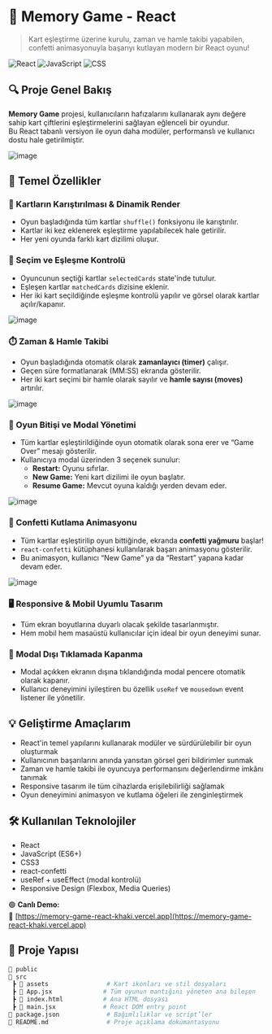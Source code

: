 # 🧩 Memory Game - React

> Kart eşleştirme üzerine kurulu, zaman ve hamle takibi yapabilen, confetti animasyonuyla başarıyı kutlayan modern bir React oyunu!

![React](https://img.shields.io/badge/React-20232A?style=for-the-badge&logo=react)
![JavaScript](https://img.shields.io/badge/JavaScript-F7DF1E?style=for-the-badge&logo=javascript)
![CSS](https://img.shields.io/badge/CSS-1572B6?style=for-the-badge&logo=css3)

## 🔍 Proje Genel Bakış

**Memory Game** projesi, kullanıcıların hafızalarını kullanarak aynı değere sahip kart çiftlerini eşleştirmelerini sağlayan eğlenceli bir oyundur.  
Bu React tabanlı versiyon ile oyun daha modüler, performanslı ve kullanıcı dostu hale getirilmiştir.

![image](https://github.com/user-attachments/assets/131e948d-2da0-470c-9a32-d6c3265bbfb0)

## 🚀 Temel Özellikler

### 🔄 Kartların Karıştırılması & Dinamik Render
- Oyun başladığında tüm kartlar `shuffle()` fonksiyonu ile karıştırılır.
- Kartlar iki kez eklenerek eşleştirme yapılabilecek hale getirilir.
- Her yeni oyunda farklı kart dizilimi oluşur.

### 🧠 Seçim ve Eşleşme Kontrolü
- Oyuncunun seçtiği kartlar `selectedCards` state'inde tutulur.
- Eşleşen kartlar `matchedCards` dizisine eklenir.
- Her iki kart seçildiğinde eşleşme kontrolü yapılır ve görsel olarak kartlar açılır/kapanır.

![image](https://github.com/user-attachments/assets/4e6f84cb-5a9a-4d40-9a02-daa1b6897a5f)

### ⏱️ Zaman & Hamle Takibi
- Oyun başladığında otomatik olarak **zamanlayıcı (timer)** çalışır.
- Geçen süre formatlanarak (MM:SS) ekranda gösterilir.
- Her iki kart seçimi bir hamle olarak sayılır ve **hamle sayısı (moves)** artırılır.

![image](https://github.com/user-attachments/assets/50f396f7-2e95-45d6-92c5-e73efc6e46d5)

### 🧩 Oyun Bitişi ve Modal Yönetimi
- Tüm kartlar eşleştirildiğinde oyun otomatik olarak sona erer ve “Game Over” mesajı gösterilir.
- Kullanıcıya modal üzerinden 3 seçenek sunulur:
  - **Restart:** Oyunu sıfırlar.
  - **New Game:** Yeni kart dizilimi ile oyun başlatır.
  - **Resume Game:** Mevcut oyuna kaldığı yerden devam eder.

![image](https://github.com/user-attachments/assets/1bb62bfb-c1cc-47e2-9f13-3f6df50d27f2)

### 🎉 Confetti Kutlama Animasyonu
- Tüm kartlar eşleştirilip oyun bittiğinde, ekranda **confetti yağmuru** başlar!
- `react-confetti` kütüphanesi kullanılarak başarı animasyonu gösterilir.
- Bu animasyon, kullanıcı “New Game” ya da “Restart” yapana kadar devam eder.

![image](https://github.com/user-attachments/assets/e8b4706c-0b4e-472f-b9ec-6a0d6c655946)

### 🖥️ Responsive & Mobil Uyumlu Tasarım
- Tüm ekran boyutlarına duyarlı olacak şekilde tasarlanmıştır.
- Hem mobil hem masaüstü kullanıcılar için ideal bir oyun deneyimi sunar.

### 🔐 Modal Dışı Tıklamada Kapanma
- Modal açıkken ekranın dışına tıklandığında modal pencere otomatik olarak kapanır.
- Kullanıcı deneyimini iyileştiren bu özellik `useRef` ve `mousedown` event listener ile yönetilir.

## 💡 Geliştirme Amaçlarım

- React'in temel yapılarını kullanarak modüler ve sürdürülebilir bir oyun oluşturmak
- Kullanıcının başarılarını anında yansıtan görsel geri bildirimler sunmak
- Zaman ve hamle takibi ile oyuncuya performansını değerlendirme imkânı tanımak
- Responsive tasarım ile tüm cihazlarda erişilebilirliği sağlamak
- Oyun deneyimini animasyon ve kutlama öğeleri ile zenginleştirmek

## 🛠️ Kullanılan Teknolojiler

- React  
- JavaScript (ES6+)  
- CSS3  
- react-confetti  
- useRef + useEffect (modal kontrolü)  
- Responsive Design (Flexbox, Media Queries)

🟢 **Canlı Demo:**  
🔗 [https://memory-game-react-khaki.vercel.app](https://memory-game-react-khaki.vercel.app)

## 📂 Proje Yapısı

```bash
📁 public  
📁 src  
 ┣ 📁 assets                # Kart ikonları ve stil dosyaları  
 ┣ 📄 App.jsx              # Tüm oyunun mantığını yöneten ana bileşen  
 ┣ 📄 index.html           # Ana HTML dosyası  
 ┣ 📄 main.jsx             # React DOM entry point  
📄 package.json             # Bağımlılıklar ve script’ler  
📄 README.md                # Proje açıklama dokümantasyonu  
